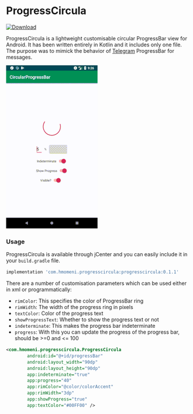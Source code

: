 # ProgressCircula

[ ![Download](https://api.bintray.com/packages/2hamed/maven/ProgressCircula/images/download.svg) ](https://bintray.com/2hamed/maven/ProgressCircula/_latestVersion)

ProgressCircula is a lightweight customisable circular ProgressBar view for Android. It has been written entirely in Kotlin and it includes only one file. The purpose was to mimick the behavior of [Telegram](https://telegram.org/) ProgressBar for messages.

![Showcase](showcase.gif)

### Usage
ProgressCircula is available through jCenter and you can easily include it in your `build.gradle` file.

```groovy
implementation 'com.hmomeni.progresscircula:progresscircula:0.1.1'
```

There are a number of customisation parameters which can be used either in xml or programmatically:

* `rimColor`: This specifies the color of ProgressBar ring
* `rimWidth`: The width of the progress ring in pixels
* `textColor`: Color of the progress text
* `showProgressText`: Whether to show the progress text or not
* `indeterminate`: This makes the progress bar indeterminate
* `progress`: With this you can update the progress of the progress bar, should be >=0 and <= 100

```xml
<com.hmomeni.progresscircula.ProgressCircula
        android:id="@+id/progressBar"
        android:layout_width="90dp"
        android:layout_height="90dp"
        app:indeterminate="true"
        app:progress="40"
        app:rimColor="@color/colorAccent"
        app:rimWidth="3dp"
        app:showProgress="true"
        app:textColor="#00FF00" />
```
